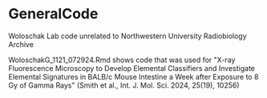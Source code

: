 # GeneralCode
Woloschak Lab code unrelated to Northwestern University Radiobiology Archive

WoloschakG_1121_072924.Rmd shows code that was used for "X-ray Fluorescence Microscopy to Develop Elemental Classifiers and Investigate Elemental Signatures in BALB/c Mouse Intestine a Week after Exposure to 8 Gy of Gamma Rays" (Smith et al., Int. J. Mol. Sci. 2024, 25(19), 10256)

